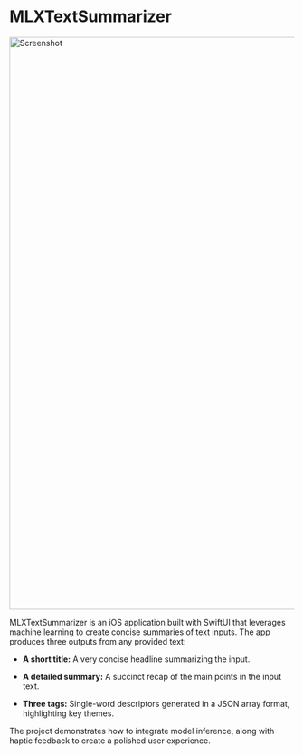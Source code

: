 # MLXTextSummarizer

<img width="1012" alt="Screenshot" src="https://github.com/user-attachments/assets/023ebd8f-c399-4820-b77c-b0b457f7897c" />

MLXTextSummarizer is an iOS application built with SwiftUI that leverages machine learning to create concise summaries of text inputs. The app produces three outputs from any provided text:

-   **A short title:**  A very concise headline summarizing the input.
    
-   **A detailed summary:**  A succinct recap of the main points in the input text.
    
-   **Three tags:**  Single-word descriptors generated in a JSON array format, highlighting key themes.
    

The project demonstrates how to integrate model inference, along with haptic feedback to create a polished user experience.
